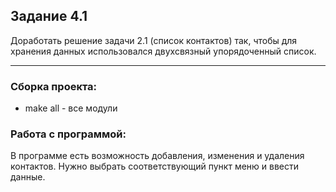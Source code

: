 ## Задание 4.1

Доработать решение задачи 2.1 (список контактов) так, чтобы
для хранения данных использовался двухсвязный упорядоченный список.

---

### Сборка проекта:

- make all - все модули

### Работа с программой:
В программе есть возможность добавления, изменения и удаления контактов. Нужно выбрать соответствующий пункт меню и ввести данные.